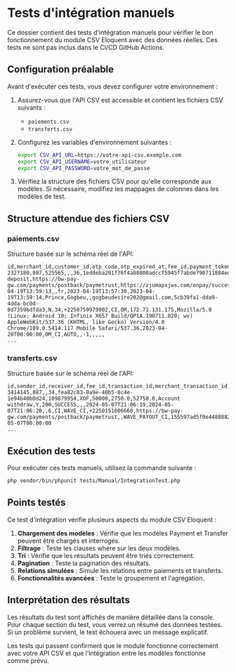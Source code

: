 # Tests d'intégration manuels

Ce dossier contient des tests d'intégration manuels pour vérifier le bon fonctionnement du module CSV Eloquent
avec des données réelles. Ces tests ne sont pas inclus dans le CI/CD GitHub Actions.

## Configuration préalable

Avant d'exécuter ces tests, vous devez configurer votre environnement :

1. Assurez-vous que l'API CSV est accessible et contient les fichiers CSV suivants :
    - `paiements.csv`
    - `transferts.csv`

2. Configurez les variables d'environnement suivantes :
   ```bash
   export CSV_API_URL=https://votre-api-csv.exemple.com
   export CSV_API_USERNAME=votre_utilisateur
   export CSV_API_PASSWORD=votre_mot_de_passe
   ```

3. Vérifiez la structure des fichiers CSV pour qu'elle corresponde aux modèles. Si nécessaire, modifiez les mappages de
   colonnes dans les modèles de test.

## Structure attendue des fichiers CSV

### paiements.csv

Structure basée sur le schéma réel de l'API:

```
id,merchant_id,customer_id,otp_code,otp_expired_at,fee_id,payment_token,notify_token,transaction_id,merchant_transaction_id,currency,amount,fee_amount,merchant_amount,designation,notify_url,success_url,failed_url,notify_with_api_status,status,api_status,api_message,pay_at,details,lang,created_at,updated_at,client_name,client_surname,client_phone_number,client_email,merchant_customer_id,check_operator_status,sim_id,phone_number,country,carrier_name,client_ip_address,client_user_agent,value_date,sim_name,updated_strategy,notify_context_data,number_of_status_check_attempts,completed_at,refund_transaction_id,refund_at,channel
2327180,887,525565,,,36,1eddeba201f76f4a80800adccf5945f7abde790711884ed0837a3ea210ce6358,893be12d348047ecaf43898dc255c404,25740dd9f7744c79be842c981ef5ea35,37498445,XOF,3000,180.0,2820.0,Account deposit,https://bw-pay-gw.com/payments/postback/paymetrust,https://zjumapxjws.com/onpay/success/,https://zjumapxjws.com/onpay/fail/,200,Y,200,SUCCESS,2023-04-19T13:59:13,,fr,2023-04-19T13:57:30,2023-04-19T13:59:14,Prince,Gogbeu,,gogbeudesire202@gmail.com,5cb39fa1-dda9-4dda-bc0d-8d7359bdfda3,N,34,+2250759979902,CI,OM,172.71.131.175,Mozilla/5.0 (Linux; Android 10; Infinix X657 Build/QP1A.190711.020; wv) AppleWebKit/537.36 (KHTML, like Gecko) Version/4.0 Chrome/109.0.5414.117 Mobile Safari/537.36,2023-04-20T00:00:00,OM_CI,AUTO,,-1,,,,,
...
```

### transferts.csv

Structure basée sur le schéma réel de l'API:

```
id,sender_id,receiver_id,fee_id,transaction_id,merchant_transaction_id,currency,amount,fee_amount,merchant_amount,designation,status,api_status,api_message,pay_at,details,created_at,updated_at,merchant_customer_id,sim_id,country,carrier_name,phone_number,notify_url,notify_with_api_status,sim_name,notify_token,updated_strategy,merchant_id,carrier_name_received,notify_context_data,creation_date
3414145,887,,34,fea82c83-0a9e-40b5-8c4e-1e94b40b0d24,109879954,XOF,50000,2750.0,52750.0,Account withdraw,Y,200,SUCCESS,,,2024-05-07T21:06:19,2024-05-07T21:06:20,,6,CI,WAVE_CI,+2250151606660,https://bw-pay-gw.com/payments/postback/paymetrust,,WAVE_PAYOUT_CI,155597ad5f0e4488882dbb27060b1d4b,AUTO,,,,,2024-05-07T00:00:00
...
```

## Exécution des tests

Pour exécuter ces tests manuels, utilisez la commande suivante :

```bash
php vendor/bin/phpunit tests/Manual/IntegrationTest.php
```

## Points testés

Ce test d'intégration vérifie plusieurs aspects du module CSV Eloquent :

1. **Chargement des modèles** : Vérifie que les modèles Payment et Transfer peuvent être chargés et interrogés.
2. **Filtrage** : Teste les clauses where sur les deux modèles.
3. **Tri** : Vérifie que les résultats peuvent être triés correctement.
4. **Pagination** : Teste la pagination des résultats.
5. **Relations simulées** : Simule les relations entre paiements et transferts.
6. **Fonctionnalités avancées** : Teste le groupement et l'agrégation.

## Interprétation des résultats

Les résultats du test sont affichés de manière détaillée dans la console. Pour chaque section du test,
vous verrez un résumé des données testées. Si un problème survient, le test échouera avec un message
explicatif.

Les tests qui passent confirment que le module fonctionne correctement avec votre API CSV et que
l'intégration entre les modèles fonctionne comme prévu.

